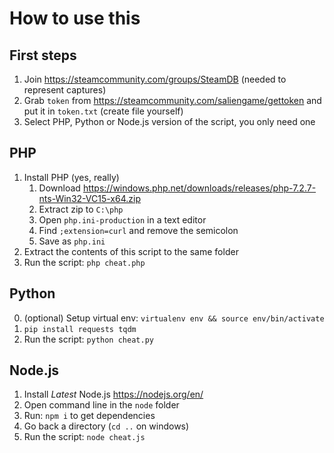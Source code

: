 # How to use this

## First steps

1. Join https://steamcommunity.com/groups/SteamDB (needed to represent captures)
2. Grab `token` from https://steamcommunity.com/saliengame/gettoken and put it in `token.txt` (create file yourself)
3. Select PHP, Python or Node.js version of the script, you only need one

## PHP

1. Install PHP (yes, really)
   1. Download https://windows.php.net/downloads/releases/php-7.2.7-nts-Win32-VC15-x64.zip
   2. Extract zip to `C:\php`
   3. Open `php.ini-production` in a text editor
   4. Find `;extension=curl` and remove the semicolon
   5. Save as `php.ini`
2. Extract the contents of this script to the same folder
3. Run the script: `php cheat.php`

## Python

0. (optional) Setup virtual env: `virtualenv env && source env/bin/activate`
1. `pip install requests tqdm`
2. Run the script: `python cheat.py`

## Node.js

1. Install _Latest_ Node.js https://nodejs.org/en/
2. Open command line in the `node` folder
3. Run: `npm i` to get dependencies
4. Go back a directory (`cd ..` on windows)
5. Run the script: `node cheat.js`
